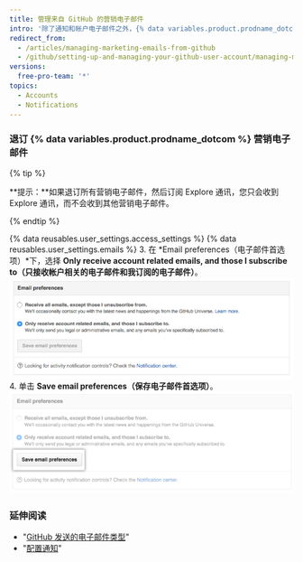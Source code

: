 ```yaml
---
title: 管理来自 GitHub 的营销电子邮件
intro: '除了通知和帐户电子邮件之外，{% data variables.product.prodname_dotcom %} 偶尔会发送营销电子邮件，介绍产品的新闻和信息。 如果取消订阅现有的营销电子邮件，则除非您更改 {% data variables.product.prodname_dotcom %} 电子邮件设置，否则不会将您纳入未来的广告活动中。'
redirect_from:
  - /articles/managing-marketing-emails-from-github
  - /github/setting-up-and-managing-your-github-user-account/managing-marketing-emails-from-github
versions:
  free-pro-team: '*'
topics:
  - Accounts
  - Notifications
---
```

### 退订 {% data variables.product.prodname_dotcom %} 营销电子邮件

{% tip %}

**提示：**如果退订所有营销电子邮件，然后订阅 Explore 通讯，您只会收到 Explore 通讯，而不会收到其他营销电子邮件。

{% endtip %}

{% data reusables.user_settings.access_settings %}
{% data reusables.user_settings.emails %}
3. 在 *Email preferences（电子邮件首选项）*下，选择 **Only receive account related emails, and those I subscribe to（只接收帐户相关的电子邮件和我订阅的电子邮件）**。 ![退订营销电子邮件的屏幕截图](/assets/images/help/notifications/email_preferences.png)
4. 单击 **Save email preferences（保存电子邮件首选项）**。 ![保存电子邮件首选项按钮](/assets/images/help/notifications/save_email_preferences.png)

### 延伸阅读

- "[GitHub 发送的电子邮件类型](/articles/types-of-emails-github-sends)"
- "[配置通知](/github/managing-subscriptions-and-notifications-on-github/configuring-notifications)"
